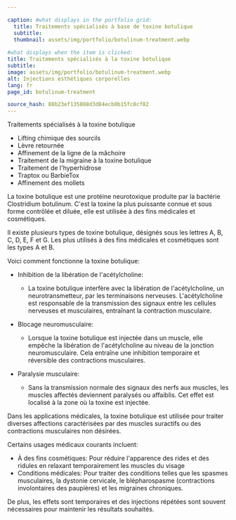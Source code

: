 ```yaml
---

caption: #what displays in the portfolio grid:
  title: Traitements spécialisés à base de toxine botulique
  subtitle: 
  thumbnail: assets/img/portfolio/botulinum-treatment.webp
  
#what displays when the item is clicked:
title: Traitements spécialisés à la toxine botulique
subtitle: 
image: assets/img/portfolio/botulinum-treatment.webp
alt: Injections esthétiques corporelles
lang: fr
page_id: botulinum-treatment

source_hash: 88b23ef135888d3d84ecb0b15fc8cf82
---
```

Traitements spécialisés à la toxine botulique
- Lifting chimique des sourcils
- Lèvre retournée
- Affinement de la ligne de la mâchoire
- Traitement de la migraine à la toxine botulique
- Traitement de l'hyperhidrose
- Traptox ou BarbieTox
- Affinement des mollets

La toxine botulique est une protéine neurotoxique produite par la bactérie Clostridium botulinum. C'est la toxine la plus puissante connue et sous forme contrôlée et diluée, elle est utilisée à des fins médicales et cosmétiques.

Il existe plusieurs types de toxine botulique, désignés sous les lettres A, B, C, D, E, F et G. Les plus utilisés à des fins médicales et cosmétiques sont les types A et B.

Voici comment fonctionne la toxine botulique:
- Inhibition de la libération de l'acétylcholine:
   - La toxine botulique interfère avec la libération de l'acétylcholine, un neurotransmetteur, par les terminaisons nerveuses. L'acétylcholine est responsable de la transmission des signaux entre les cellules nerveuses et musculaires, entraînant la contraction musculaire.

- Blocage neuromusculaire:
   - Lorsque la toxine botulique est injectée dans un muscle, elle empêche la libération de l'acétylcholine au niveau de la jonction neuromusculaire. Cela entraîne une inhibition temporaire et réversible des contractions musculaires.

- Paralysie musculaire:
   - Sans la transmission normale des signaux des nerfs aux muscles, les muscles affectés deviennent paralysés ou affaiblis. Cet effet est localisé à la zone où la toxine est injectée.

Dans les applications médicales, la toxine botulique est utilisée pour traiter diverses affections caractérisées par des muscles suractifs ou des contractions musculaires non désirées.

Certains usages médicaux courants incluent:
- À des fins cosmétiques: Pour réduire l'apparence des rides et des ridules en relaxant temporairement les muscles du visage
- Conditions médicales: Pour traiter des conditions telles que les spasmes musculaires, la dystonie cervicale, le blépharospasme (contractions involontaires des paupières) et les migraines chroniques.

De plus, les effets sont temporaires et des injections répétées sont souvent nécessaires pour maintenir les résultats souhaités.